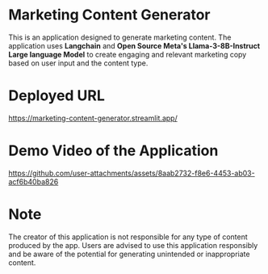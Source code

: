# Marketing Content Generator

This is an application designed to generate marketing content. The application uses **Langchain** and **Open Source Meta's Llama-3-8B-Instruct Large language Model** to create engaging and relevant marketing copy based on user input and the content type.

# Deployed URL

https://marketing-content-generator.streamlit.app/

# Demo Video of the Application

https://github.com/user-attachments/assets/8aab2732-f8e6-4453-ab03-acf6b40ba826

# Note

The creator of this application is not responsible for any type of content produced by the app. Users are advised to use this application responsibly and be aware of the potential for generating unintended or inappropriate content.
